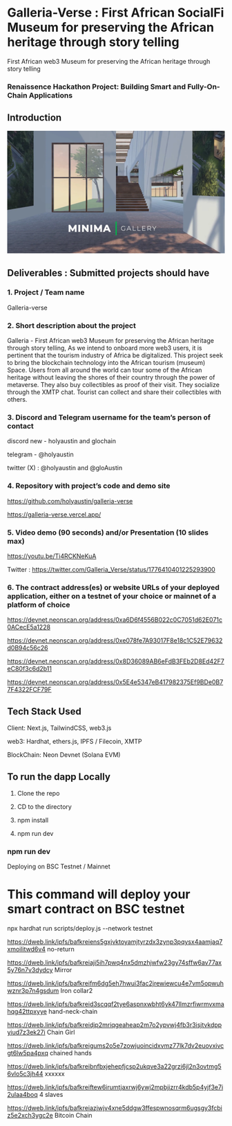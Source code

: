 # Galleria-Verse : First African SocialFi Museum for preserving the African heritage through story telling

First African web3 Museum for preserving the African heritage through story telling

### Renaissence Hackathon Project: Building Smart and Fully-On-Chain Applications

## Introduction

![home](./1.webp)

## Deliverables : Submitted projects should have

### 1. Project / Team name

Galleria-verse

### 2. Short description about the project

Galleria - First African web3 Museum for preserving the African heritage through story telling, As we intend to onboard more web3 users, it is pertinent that the tourism industry of Africa be digitalized. This project seek to bring the blockchain technology into the African tourism (museum) Space. Users from all around the world can tour some of the African heritage without leaving the shores of their country through the power of metaverse. They also buy collectibles as proof of their visit. They socialize through the XMTP chat. Tourist can collect and share their collectibles with others.

### 3. Discord and Telegram username for the team’s person of contact

discord new - holyaustin and glochain

telegram - @holyaustin

twitter (X) : @holyaustin and @gloAustin

### 4. Repository with project’s code and demo site

<https://github.com/holyaustin/galleria-verse>

<https://galleria-verse.vercel.app/>

### 5. Video demo (90 seconds) and/or Presentation (10 slides max)

<https://youtu.be/Ti4RCKNeKuA> 

Twitter : https://twitter.com/Galleria_Verse/status/1776410401225293900

### 6. The contract address(es) or website URLs of your deployed application, either on a testnet of your choice or mainnet of a platform of choice

<https://devnet.neonscan.org/address/0xa6D6f4556B022c0C7051d62E071c0ACecE5a1228>

<https://devnet.neonscan.org/address/0xe078fe7A93017F8e18c1C52E79632d0B94c56c26>

<https://devnet.neonscan.org/address/0x8D36089AB6eFdB3FEb2D8Ed42F7eC80f3c6d2b11>

<https://devnet.neonscan.org/address/0x5E4e5347eB417982375Ef9BDe0B77F4322FCF79F>


## Tech Stack Used

Client: Next.js, TailwindCSS, web3.js

web3:  Hardhat, ethers.js, IPFS / Filecoin, XMTP

BlockChain: Neon Devnet (Solana EVM)

## To run the dapp Locally

1. Clone the repo

2. CD to the directory

3. npm install

4. npm run dev

### npm run dev

Deploying on BSC Testnet / Mainnet


# This command will deploy your smart contract on BSC testnet

  npx hardhat run scripts/deploy.js --network testnet

<https://dweb.link/ipfs/bafkreiens5gxjvktoyamjtyrzdx3zynp3pqysx4aamjaq7xmoilitwd6v4>   no-return

<https://dweb.link/ipfs/bafkreiaji5ih7pwq4nx5dmzhjwfw23gy74sffw6av77ax5y76n7v3dydcy>    Mirror

<https://dweb.link/ipfs/bafkreifm6dg5eh7hwui3fac2jrewiewcu4e7vm5opwuhwznr3p7n4gsdum>    Iron collar2

<https://dweb.link/ipfs/bafkreid3scqqf2tye6aspnxwbht6yk47llmzrfiwrmvxmahqg42ttpxyye>    hand-neck-chain

<https://dweb.link/ipfs/bafkreidjp2mriqgeaheap2m7o2ypvwj4fb3r3isjtvkdppyiud7z3ek27i>    Chain Girl

<https://dweb.link/ipfs/bafkreigums2o5e7zowjuoincidxvmz77lk7dv2euovxivcgt6lw5pa4pxq>    chained hands

<https://dweb.link/ipfs/bafkreibnfbxjehepfjcsp2ukqve3a22grzi6jl2n3ovtmg56vlo5c3jh44>    xxxxxx

<https://dweb.link/ipfs/bafkreiftew6irumtjaxrwj6ywj2mpbjizrr4kdb5p4yjf3e7i2ulaa4boq>    4 slaves

<https://dweb.link/ipfs/bafkreiazjwjv4xne5ddgw3ffespwnosqrm6ugsgy3fcbiz5e2xch3ygc2e>    Bitcoin Chain
